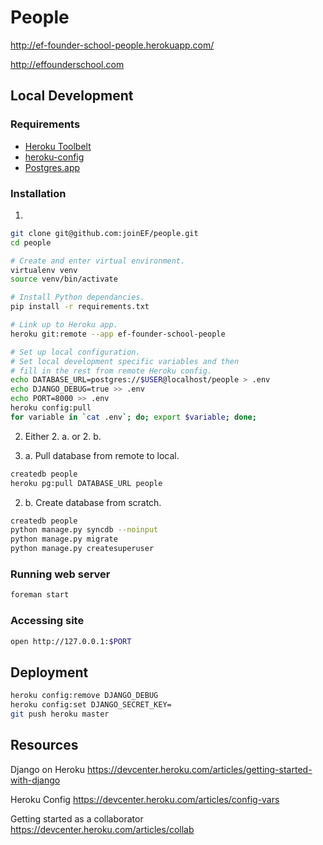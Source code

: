 People
======

http://ef-founder-school-people.herokuapp.com/

http://effounderschool.com

Local Development
-----------------

### Requirements

- [Heroku Toolbelt](https://toolbelt.heroku.com/)
- [heroku-config](https://devcenter.heroku.com/articles/config-vars#using-foreman-and-heroku-config)
- [Postgres.app](http://postgresapp.com/)

### Installation

1.

```sh
git clone git@github.com:joinEF/people.git
cd people

# Create and enter virtual environment.
virtualenv venv
source venv/bin/activate

# Install Python dependancies.
pip install -r requirements.txt

# Link up to Heroku app.
heroku git:remote --app ef-founder-school-people

# Set up local configuration.
# Set local development specific variables and then
# fill in the rest from remote Heroku config.
echo DATABASE_URL=postgres://$USER@localhost/people > .env
echo DJANGO_DEBUG=true >> .env
echo PORT=8000 >> .env
heroku config:pull
for variable in `cat .env`; do; export $variable; done;
```

2. Either 2. a. or 2. b.

2. a. Pull database from remote to local.

```sh
createdb people
heroku pg:pull DATABASE_URL people
```

2. b. Create database from scratch.

```sh
createdb people
python manage.py syncdb --noinput
python manage.py migrate
python manage.py createsuperuser
```

### Running web server

```sh
foreman start
```

### Accessing site

```sh
open http://127.0.0.1:$PORT
```

Deployment
----------

```sh
heroku config:remove DJANGO_DEBUG
heroku config:set DJANGO_SECRET_KEY=
git push heroku master
```

Resources
---------

Django on Heroku
https://devcenter.heroku.com/articles/getting-started-with-django

Heroku Config
https://devcenter.heroku.com/articles/config-vars

Getting started as a collaborator
https://devcenter.heroku.com/articles/collab